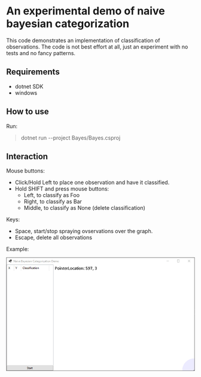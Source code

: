 # An experimental demo of naive bayesian categorization

This code demonstrates an implementation of classification of observations.
The code is not best effort at all, just an experiment with no tests and no fancy patterns.

## Requirements
* dotnet SDK
* windows


## How to use

Run:
> dotnet run --project Bayes/Bayes.csproj


## Interaction

Mouse buttons:
- Click/Hold Left to place one observation and have it classified.
- Hold SHIFT and press mouse buttons:
  - Left, to classify as Foo
  - Right, to classify as Bar
  - Middle, to classify as None (delete classification)

Keys:
- Space, start/stop spraying ovservations over the graph.
- Escape, delete all observations


Example:

![img](./demo.gif)
